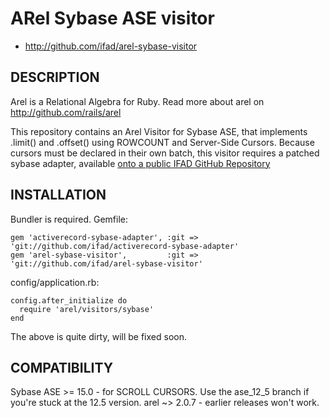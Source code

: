 # ARel Sybase ASE visitor

* http://github.com/ifad/arel-sybase-visitor

## DESCRIPTION

Arel is a Relational Algebra for Ruby. Read more about arel on http://github.com/rails/arel

This repository contains an Arel Visitor for Sybase ASE, that implements .limit() and .offset()
using ROWCOUNT and Server-Side Cursors. Because cursors must be declared in their own batch, this
visitor requires a patched sybase adapter, available [onto a public IFAD GitHub Repository](http://github.com/ifad/activerecord-sybase-adapter)

## INSTALLATION

Bundler is required. Gemfile:

    gem 'activerecord-sybase-adapter', :git => 'git://github.com/ifad/activerecord-sybase-adapter'
    gem 'arel-sybase-visitor',         :git => 'git://github.com/ifad/arel-sybase-visitor'

config/application.rb:

    config.after_initialize do
      require 'arel/visitors/sybase'
    end

The above is quite dirty, will be fixed soon.

## COMPATIBILITY

Sybase ASE >= 15.0 - for SCROLL CURSORS. Use the ase_12_5 branch if you're stuck at the 12.5 version.
arel ~> 2.0.7 - earlier releases won't work.

